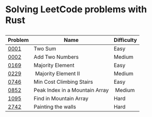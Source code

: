 # Solving LeetCode problems with Rust

##

| Problem | Name | Difficulty |
|---------|------|------------|
| [0001](https://leetcode.com/problems/two-sum/) | Two Sum | Easy |
| [0002](https://leetcode.com/problems/add-two-numbers/) | Add Two Numbers | Medium |
| [0169](https://leetcode.com/problems/majority-element/) | Majority Element | Easy |
| [0229](https://leetcode.com/problems/majority-element-ii/) | Majority Element II | Medium |
| [0746](https://leetcode.com/problems/min-cost-climbing-stairs/) | Min Cost Climbing Stairs | Easy |
| [0852](https://leetcode.com/problems/peak-index-in-a-mountain-array/) | Peak Index in a Mountain Array | Medium |
| [1095](https://leetcode.com/problems/find-in-mountain-array/) | Find in Mountain Array | Hard |
| [2742](https://leetcode.com/problems/painting-the-walls/) | Painting the walls | Hard |
